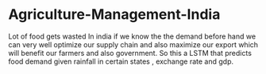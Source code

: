 # Agriculture-Management-India
Lot of food gets wasted In india if we know the the demand before hand we can very well optimize our supply chain and also maximize our export which will benefit our farmers and also government. So this a LSTM that predicts food demand given rainfall in certain states , exchange rate and gdp.
